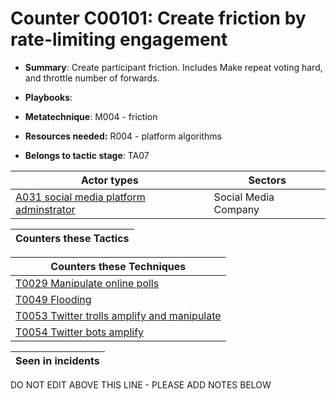 # Counter C00101: Create friction by rate-limiting engagement

* **Summary**: Create participant friction.  Includes Make repeat voting hard, and throttle number of forwards. 

* **Playbooks**: 

* **Metatechnique**: M004 - friction

* **Resources needed:** R004 - platform algorithms

* **Belongs to tactic stage**: TA07


| Actor types | Sectors |
| ----------- | ------- |
| [A031 social media platform adminstrator](../actortypes/A031.md) | Social Media Company |



| Counters these Tactics |
| ---------------------- |



| Counters these Techniques |
| ------------------------- |
| [T0029 Manipulate online polls](../techniques/T0029.md) |
| [T0049 Flooding](../techniques/T0049.md) |
| [T0053 Twitter trolls amplify and manipulate](../techniques/T0053.md) |
| [T0054 Twitter bots amplify](../techniques/T0054.md) |



| Seen in incidents |
| ----------------- |


DO NOT EDIT ABOVE THIS LINE - PLEASE ADD NOTES BELOW